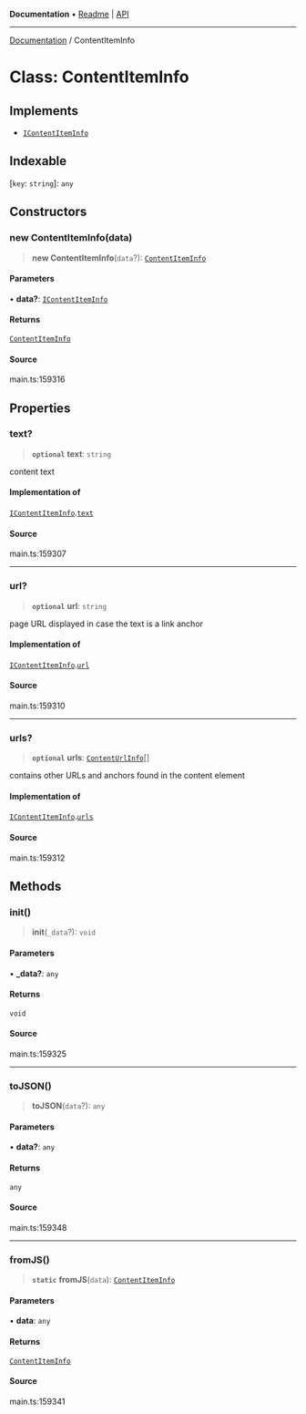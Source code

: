 **Documentation** • [Readme](../README.md) \| [API](../globals.md)

***

[Documentation](../README.md) / ContentItemInfo

# Class: ContentItemInfo

## Implements

- [`IContentItemInfo`](../interfaces/IContentItemInfo.md)

## Indexable

 \[`key`: `string`\]: `any`

## Constructors

### new ContentItemInfo(data)

> **new ContentItemInfo**(`data`?): [`ContentItemInfo`](ContentItemInfo.md)

#### Parameters

• **data?**: [`IContentItemInfo`](../interfaces/IContentItemInfo.md)

#### Returns

[`ContentItemInfo`](ContentItemInfo.md)

#### Source

main.ts:159316

## Properties

### text?

> **`optional`** **text**: `string`

content text

#### Implementation of

[`IContentItemInfo`](../interfaces/IContentItemInfo.md).[`text`](../interfaces/IContentItemInfo.md#text)

#### Source

main.ts:159307

***

### url?

> **`optional`** **url**: `string`

page URL
displayed in case the text is a link anchor

#### Implementation of

[`IContentItemInfo`](../interfaces/IContentItemInfo.md).[`url`](../interfaces/IContentItemInfo.md#url)

#### Source

main.ts:159310

***

### urls?

> **`optional`** **urls**: [`ContentUrlInfo`](ContentUrlInfo.md)[]

contains other URLs and anchors found in the content element

#### Implementation of

[`IContentItemInfo`](../interfaces/IContentItemInfo.md).[`urls`](../interfaces/IContentItemInfo.md#urls)

#### Source

main.ts:159312

## Methods

### init()

> **init**(`_data`?): `void`

#### Parameters

• **\_data?**: `any`

#### Returns

`void`

#### Source

main.ts:159325

***

### toJSON()

> **toJSON**(`data`?): `any`

#### Parameters

• **data?**: `any`

#### Returns

`any`

#### Source

main.ts:159348

***

### fromJS()

> **`static`** **fromJS**(`data`): [`ContentItemInfo`](ContentItemInfo.md)

#### Parameters

• **data**: `any`

#### Returns

[`ContentItemInfo`](ContentItemInfo.md)

#### Source

main.ts:159341
